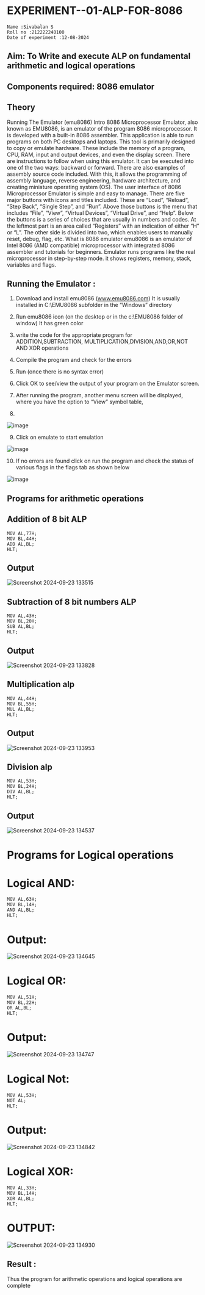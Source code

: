 # EXPERIMENT--01-ALP-FOR-8086
```
Name :Sivabalan S
Roll no :212222240100
Date of experiment :12-08-2024
```
## Aim: To Write and execute ALP on fundamental arithmetic and logical operations
## Components required: 8086  emulator 
## Theory 
Running The Emulator (emu8086) Intro 8086 Microprocessor Emulator, also known as EMU8086, is an emulator of the program 8086 microprocessor. It is developed with a built-in 8086 assembler. This application is able to run programs on both PC desktops and laptops. This tool is primarily designed to copy or emulate hardware. These include the memory of a program, CPU, RAM, input and output devices, and even the display screen. There are instructions to follow when using this emulator. It can be executed into one of the two ways: backward or forward. There are also examples of assembly source code included. With this, it allows the programming of assembly language, reverse engineering, hardware architecture, and creating miniature operating system (OS). The user interface of 8086 Microprocessor Emulator is simple and easy to manage. There are five major buttons with icons and titles included. These are “Load”, “Reload”, “Step Back”, “Single Step”, and “Run”. Above those buttons is the menu that includes “File”, “View”, “Virtual Devices”, “Virtual Drive”, and “Help”. Below the buttons is a series of choices that are usually in numbers and codes. At the leftmost part is an area called “Registers” with an indication of either “H” or “L”. The other side is divided into two, which enables users to manually reset, debug, flag, etc. What is 8086 emulator emu8086 is an emulator of Intel 8086 (AMD compatible) microprocessor with integrated 8086 assembler and tutorials for beginners. Emulator runs programs like the real microprocessor in step-by-step mode. it shows registers, memory, stack, variables and flags.


 ## Running the Emulator :
1.	Download and install emu8086 (www.emu8086.com) It is usually installed in C:\EMU8086 subfolder in the “Windows” directory
2.	  Run  emu8086 icon (on the desktop or in the c:\EMU8086 folder of window) It has green color 
 
 
3.	 write the code for the appropriate program for ADDITION,SUBTRACTION, MULTIPLICATION,DIVISION,AND,OR,NOT AND XOR operations 

4.	 Compile the program and check for the errors 
5.	Run (once there is no syntax error) 

6.	Click OK to see/view the output of your program on the Emulator screen. 


7.	After running the program, another menu screen will be displayed, where you have the option to “View” symbol table,
8.	 


![image](https://user-images.githubusercontent.com/36288975/189273263-d65baae9-4b8f-4723-afb3-c0ffa4052b04.png)


9.	Click on emulate to start emulation 

![image](https://user-images.githubusercontent.com/36288975/189273273-9bb36ec1-e2e8-4892-8d35-37707332bfdc.png)

10.	If no errors are found click on run the program and check the status of various flags in the flags tab as shown below 

![image](https://user-images.githubusercontent.com/36288975/189273277-113a2a33-4a40-4ff8-95a5-ecd3a1f504fe.png)

## Programs for arithmetic  operations
## Addition  of 8 bit ALP 
```
MOV AL,77H;
MOV BL,44H;
ADD AL,BL;
HLT;
```
## Output  
![Screenshot 2024-09-23 133515](https://github.com/user-attachments/assets/9c82c208-0751-4f94-a09f-dc1d52b07dc0)


## Subtraction   of 8 bit numbers  ALP 
```
MOV AL,43H;
MOV BL,20H;
SUB AL,BL;
HLT;
```
## Output 
![Screenshot 2024-09-23 133828](https://github.com/user-attachments/assets/b4ad4db2-8d59-48f2-b9f6-8dbcd3f85f0c)


## Multiplication alp 
```
MOV AL,44H;
MOV BL,55H;
MUL AL,BL;
HLT;
```
 ## Output  
![Screenshot 2024-09-23 133953](https://github.com/user-attachments/assets/ba98f4ae-03ca-4cd8-9c05-47892bde5642)


## Division alp 
```
MOV AL,53H;
MOV BL,24H;
DIV AL,BL;
HLT;
```
## Output  
![Screenshot 2024-09-23 134537](https://github.com/user-attachments/assets/6b96b11c-afb2-4ba9-abef-a6261639a284)


# Programs for Logical operations
# Logical AND:
```
MOV AL,63H;
MOV BL,14H;
AND AL,BL;
HLT;
```
# Output:
![Screenshot 2024-09-23 134645](https://github.com/user-attachments/assets/c1ac47d7-f24e-4b19-bf24-dce29469f043)


# Logical OR:
```
MOV AL,51H;
MOV BL,22H;
OR AL,BL;
HLT;
```
# Output:
![Screenshot 2024-09-23 134747](https://github.com/user-attachments/assets/f47ff0f3-885c-40b9-a30f-fa2dad99a7f1)

# Logical Not:
```
MOV AL,53H;
NOT AL;
HLT;
```
# Output:
![Screenshot 2024-09-23 134842](https://github.com/user-attachments/assets/fac55613-43a4-4801-832d-a8f3ed75e7fa)


# Logical XOR:
```
MOV AL,33H;
MOV BL,14H;
XOR AL,BL;
HLT;
```
# OUTPUT:
![Screenshot 2024-09-23 134930](https://github.com/user-attachments/assets/4a61737a-c058-4128-aba3-6268b4f10e51)



## Result :
 
Thus the program for arithmetic operations and logical operations are complete
